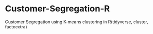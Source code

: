 # Customer-Segregation-R
Customer Segregation using K-means clustering in R(tidyverse, cluster, factoextra)
